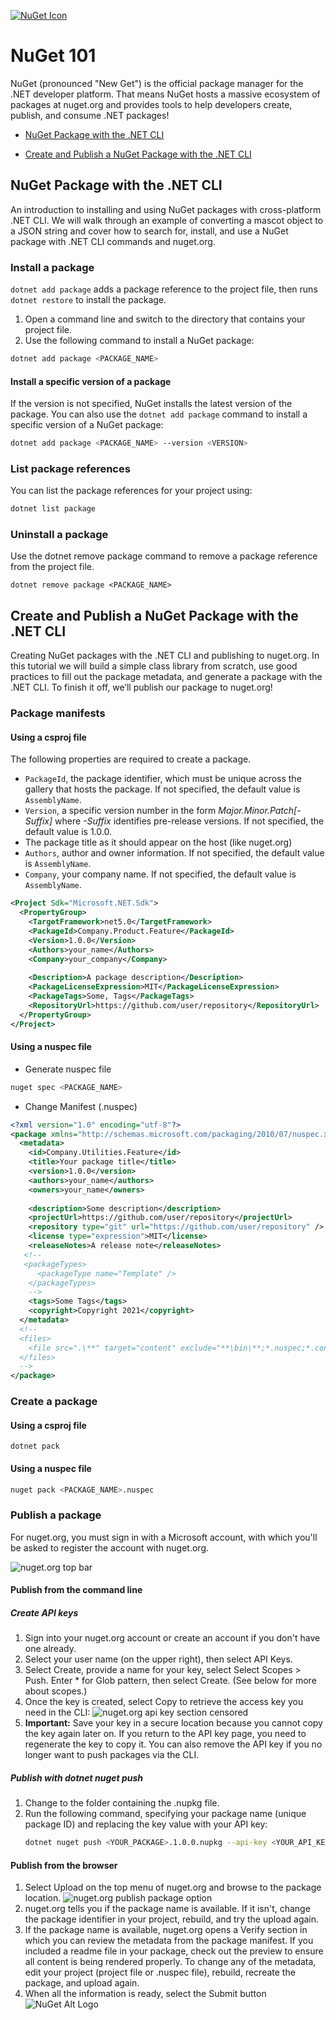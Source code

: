 [![NuGet Icon](https://upload.wikimedia.org/wikipedia/commons/thumb/2/25/NuGet_project_logo.svg/364px-NuGet_project_logo.svg.png)](https://www.nuget.org/)

# NuGet 101

NuGet (pronounced "New Get") is the official package manager for the .NET developer platform.
That means NuGet hosts a massive ecosystem of packages at nuget.org and
provides tools to help developers create, publish, and consume .NET packages!

- [NuGet Package with the .NET CLI](https://github.com/afgalvan/101-dotnet/blob/main/NuGet/README.md#nuget-package-with-the-net-cli)

- [Create and Publish a NuGet Package with the .NET CLI](https://github.com/afgalvan/101-dotnet/blob/main/NuGet/README.md#create-and-publish-a-nuget-package-with-the-net-cli)
  
## NuGet Package with the .NET CLI

An introduction to installing and using NuGet packages with cross-platform
.NET CLI. We will walk through an example of converting a mascot object to
a JSON string and cover how to search for, install, and use a NuGet package
with .NET CLI commands and nuget.org.

### Install a package

`dotnet add package` adds a package reference to the project file, then runs
`dotnet restore` to install the package.

1. Open a command line and switch to the directory that contains your project file.
2. Use the following command to install a NuGet package:
```bash
dotnet add package <PACKAGE_NAME>
```

#### Install a specific version of a package

If the version is not specified, NuGet installs the latest version of
the package. You can also use the `dotnet add package` command to install
a specific version of a NuGet package:
```bash
dotnet add package <PACKAGE_NAME> --version <VERSION>
```

### List package references

You can list the package references for your project using:
```bash
dotnet list package
```

### Uninstall a package

Use the dotnet remove package command to remove a package reference from the project file.
```
dotnet remove package <PACKAGE_NAME>
```

## Create and Publish a NuGet Package with the .NET CLI

Creating NuGet packages with the .NET CLI and publishing to nuget.org.
In this tutorial we will build a simple class library from scratch, use
good practices to fill out the package metadata, and generate a package
with the .NET CLI. To finish it off, we’ll publish our package to nuget.org!

### Package manifests

#### Using a csproj file

The following properties are required to create a package.

- `PackageId`, the package identifier, which must be unique across the gallery that hosts the package. If not specified, the default value is `AssemblyName`.
- `Version`, a specific version number in the form *Major.Minor.Patch[-Suffix]* where *-Suffix* identifies pre-release versions. If not specified, the default value is 1.0.0.
- The package title as it should appear on the host (like nuget.org)
- `Authors`, author and owner information. If not specified, the default value is `AssemblyName`.
- `Company`, your company name. If not specified, the default value is `AssemblyName`.

```xml
<Project Sdk="Microsoft.NET.Sdk">
  <PropertyGroup>
    <TargetFramework>net5.0</TargetFramework>
    <PackageId>Company.Product.Feature</PackageId>
    <Version>1.0.0</Version>
    <Authors>your_name</Authors>
    <Company>your_company</Company>
      
    <Description>A package description</Description>
    <PackageLicenseExpression>MIT</PackageLicenseExpression>
    <PackageTags>Some, Tags</PackageTags>
    <RepositoryUrl>https://github.com/user/repository</RepositoryUrl>
  </PropertyGroup>
</Project>
```

#### Using a nuspec file

- Generate nuspec file
```bash
nuget spec <PACKAGE_NAME>
```
- Change Manifest (.nuspec)
```xml
<?xml version="1.0" encoding="utf-8"?>
<package xmlns="http://schemas.microsoft.com/packaging/2010/07/nuspec.xsd">
  <metadata>
    <id>Company.Utilities.Feature</id>
    <title>Your package title</title>
    <version>1.0.0</version>
    <authors>your_name</authors>
    <owners>your_name</owners>
      
    <description>Some description</description>
    <projectUrl>https://github.com/user/repository</projectUrl>
    <repository type="git" url="https://github.com/user/repository" />
    <license type="expression">MIT</license>
    <releaseNotes>A release note</releaseNotes>
   <!--
   <packageTypes>
      <packageType name="Template" />
    </packageTypes>
    -->
    <tags>Some Tags</tags>
    <copyright>Copyright 2021</copyright>
  </metadata>
  <!--
  <files>
    <file src=".\**" target="content" exclude="**\bin\**;*.nuspec;*.config;**\obj\**;**\.git\**;**\.github\workflows\publish.yml;**\*.user;**\.idea\**;**\.vscode\**;\**\.template.config\**" />
  </files>
  -->
</package>
```

### Create a package

#### Using a csproj file

```
dotnet pack
```

#### Using a nuspec file

```bash
nuget pack <PACKAGE_NAME>.nuspec
```

### Publish a package

For nuget.org, you must sign in with a Microsoft account,
with which you'll be asked to register the account with nuget.org.

![nuget.org top bar](https://docs.microsoft.com/en-us/nuget/nuget-org/media/publish_nugetsignin.png)

#### Publish from the command line

##### Create API keys

1. Sign into your nuget.org account or create an account if you don't have one already.
2. Select your user name (on the upper right), then select API Keys.
3. Select Create, provide a name for your key, select Select Scopes > Push.
   Enter * for Glob pattern, then select Create. (See below for more about scopes.)
4. Once the key is created, select Copy to retrieve the access key you need in the CLI:
![nuget.org api key section censored](https://docs.microsoft.com/en-us/nuget/quickstart/media/qs_create-02-apikey.png)
5. **Important:** Save your key in a secure location because you cannot
   copy the key again later on. If you return to the API key page, you need to
   regenerate the key to copy it. You can also remove the API key if you no
   longer want to push packages via the CLI.

##### Publish with dotnet nuget push

1. Change to the folder containing the .nupkg file.
2. Run the following command, specifying your package name (unique package ID) and replacing the key value with your API key:
   ```bash
   dotnet nuget push <YOUR_PACKAGE>.1.0.0.nupkg --api-key <YOUR_API_KEY> --source https://api.nuget.org/v3/index.json
   ```

#### Publish from the browser

1. Select Upload on the top menu of nuget.org and browse to the package location.
![nuget.org publish package option](https://docs.microsoft.com/en-us/nuget/nuget-org/media/publish_uploadyourpackage.png)
2. nuget.org tells you if the package name is available. If it isn't, change the package identifier in your project, rebuild, and try the upload again.
3. If the package name is available, nuget.org opens a Verify section in which you can review the metadata from the package manifest. If you included a readme file in your package, check out the preview to ensure all content is being rendered properly. To change any of the metadata, edit your project (project file or .nuspec file), rebuild, recreate the package, and upload again.
4. When all the information is ready, select the Submit button
![NuGet Alt Logo](https://miro.medium.com/max/512/1*XhYXEAUsRVdyma5MjQn6lg.png)
